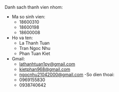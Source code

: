 Danh sach thanh vien nhom:
 - Ma so sinh vien:
	+ 18600310
	+ 18600198
	+ 18600008
 - Ho va ten:
	+ La Thanh Tuan
	+ Tran Ngoc Nhu
	+ Phan Tuan Kiet
 - Gmail:
	+ lathanhtuan1py@gmail.com
	+ kietphan968@gmail.com
	+ ngocnhu21042000@gmail.com
-So dien thoai:
	+ 0969155830
	+ 0938740642